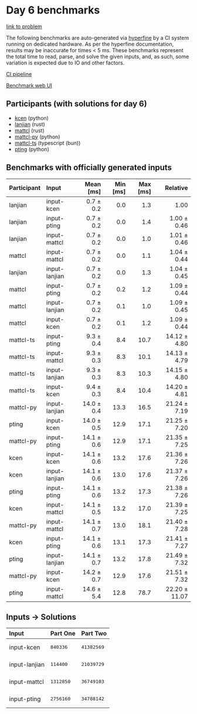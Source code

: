 # Day 6 benchmarks

[link to problem](https://adventofcode.com/2023/day/6)

The following benchmarks are auto-generated via
[hyperfine](https://github.com/sharkdp/hyperfine) by a CI system running on
dedicated hardware. As per the hyperfine documentation, results may be
inaccurate for times < 5 ms. These benchmarks represent the total time to read,
parse, and solve the given inputs, and, as such, some variation is expected due
to IO and other factors.

[CI pipeline](http://ci.papercode.net:8080/teams/main/pipelines/aoc2023)

[Benchmark web UI](https://aoc.ancalagon.black)


## Participants (with solutions for day 6)

- [kcen](https://github.com/kcen/aoc2023) (python)
- [lanjian](https://github.com/lanjian/aoc-2023) (rust)
- [mattcl](https://github.com/mattcl/aoc2023) (rust)
- [mattcl-py](https://github.com/mattcl/aoc2023-py) (python)
- [mattcl-ts](https://github.com/mattcl/aoc2023-js) (typescript (bun))
- [pting](https://github.com/pting/aoc2023) (python)


## Benchmarks with officially generated inputs

| Participant | Input | Mean [ms] | Min [ms] | Max [ms] | Relative |
|:---|:---|---:|---:|---:|---:|
| lanjian | input-kcen | 0.7 ± 0.2 | 0.0 | 1.3 | 1.00 |
| lanjian | input-pting | 0.7 ± 0.2 | 0.0 | 1.4 | 1.00 ± 0.46 |
| lanjian | input-mattcl | 0.7 ± 0.2 | 0.0 | 1.0 | 1.01 ± 0.46 |
| mattcl | input-mattcl | 0.7 ± 0.2 | 0.0 | 1.1 | 1.04 ± 0.44 |
| lanjian | input-lanjian | 0.7 ± 0.2 | 0.0 | 1.3 | 1.04 ± 0.45 |
| mattcl | input-pting | 0.7 ± 0.2 | 0.2 | 1.2 | 1.09 ± 0.44 |
| mattcl | input-lanjian | 0.7 ± 0.2 | 0.1 | 1.0 | 1.09 ± 0.45 |
| mattcl | input-kcen | 0.7 ± 0.2 | 0.1 | 1.2 | 1.09 ± 0.44 |
| mattcl-ts | input-pting | 9.3 ± 0.4 | 8.4 | 10.7 | 14.12 ± 4.80 |
| mattcl-ts | input-mattcl | 9.3 ± 0.3 | 8.3 | 10.1 | 14.13 ± 4.79 |
| mattcl-ts | input-lanjian | 9.3 ± 0.3 | 8.3 | 10.3 | 14.15 ± 4.80 |
| mattcl-ts | input-kcen | 9.4 ± 0.3 | 8.4 | 10.4 | 14.20 ± 4.81 |
| mattcl-py | input-lanjian | 14.0 ± 0.4 | 13.3 | 16.5 | 21.24 ± 7.19 |
| pting | input-kcen | 14.0 ± 0.5 | 12.9 | 17.1 | 21.25 ± 7.20 |
| mattcl-py | input-pting | 14.1 ± 0.6 | 12.9 | 17.1 | 21.35 ± 7.25 |
| kcen | input-kcen | 14.1 ± 0.6 | 13.2 | 17.6 | 21.36 ± 7.26 |
| kcen | input-lanjian | 14.1 ± 0.6 | 13.0 | 17.6 | 21.37 ± 7.26 |
| pting | input-pting | 14.1 ± 0.6 | 13.2 | 17.3 | 21.38 ± 7.26 |
| kcen | input-mattcl | 14.1 ± 0.5 | 13.2 | 17.0 | 21.39 ± 7.25 |
| mattcl-py | input-mattcl | 14.1 ± 0.7 | 13.0 | 18.1 | 21.40 ± 7.28 |
| kcen | input-pting | 14.1 ± 0.6 | 13.1 | 17.3 | 21.41 ± 7.27 |
| pting | input-lanjian | 14.1 ± 0.7 | 13.2 | 17.8 | 21.49 ± 7.32 |
| mattcl-py | input-kcen | 14.2 ± 0.7 | 12.9 | 17.6 | 21.51 ± 7.32 |
| pting | input-mattcl | 14.6 ± 5.4 | 12.8 | 78.7 | 22.20 ± 11.07 |


## Inputs -> Solutions

| Input | Part One | Part Two |
|:---|:---|:---|
|input-kcen|<pre>840336</pre>|<pre>41382569</pre>|
|input-lanjian|<pre>114400</pre>|<pre>21039729</pre>|
|input-mattcl|<pre>1312850</pre>|<pre>36749103</pre>|
|input-pting|<pre>2756160</pre>|<pre>34788142</pre>|